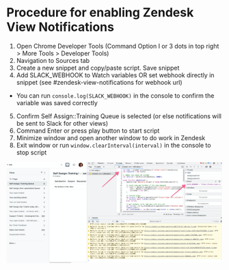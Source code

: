 # Procedure for enabling Zendesk View Notifications

1. Open Chrome Developer Tools (Command Option I or 3 dots in top right > More Tools > Developer Tools)
2. Navigation to Sources tab
3. Create a new snippet and copy/paste script. Save snippet
4. Add SLACK_WEBHOOK to Watch variables OR set webhook directly in snippet (see #zendesk-view-notifications for webhook url)
  * You can run `console.log(SLACK_WEBHOOK)` in the console to confirm the variable was saved correctly
5. Confirm Self Assign::Training Queue is selected (or else notifications will be sent to Slack for other views)
6. Command Enter or press play button to start script
7. Minimize window and open another window to do work in Zendesk
8. Exit window or run `window.clearInterval(interval)` in the console to stop script

![Google Chrome Screenshot](/images/zendesk-view-notifications-chrome.jpg)
